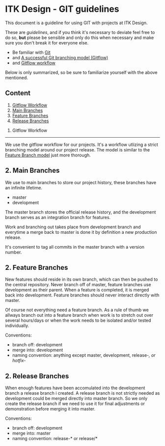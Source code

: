 ITK Design - GIT guidelines
==========

This document is a guideline for using GIT with projects at ITK Design.

These are *guidelines*, and if you think it's necessary to deviate feel free to do so, **but** please be sensible and only do this when necessary and make sure you don't break it for everyone else.

* Be familiar with [Git](http://git-scm.com/)
* and [A successful Git branching model (Gitflow)](http://nvie.com/posts/a-successful-git-branching-model/)
* and [Gitflow workflow](https://www.atlassian.com/git/workflows#!workflow-gitflow)

Below is only summarized, so be sure to familiarize yourself with the above mentioned.

Content
----------

1. [Gitflow Workflow](#workflow)
2. [Main Branches](#main)
3. [Feature Branches](#feature)
4. [Release Branches](#release)

<a name="workflow"></a>
1. Gitflow Workflow
----------

We use the gitflow workflow for our projects. It's a workflow utlizing a strict branching model around our project release. The model is similar to the [Feature Branch model](https://www.atlassian.com/git/workflows#!workflow-feature-branch) just more thorough.

<a name="main"></a>
2. Main Branches
----------

We use to main branches to store our project history, these branches have an infinite lifetime.

* master
* development

The master branch stores the official release history, and the development branch serves as an integration branch for features.

Work and branching out takes place from development branch and everytime a merge back to master is done it by definition a new production release.

It's convenient to tag all commits in the master branch with a version number.

<a name="feature"></a>
2. Feature Branches
----------

New features should reside in its own branch, which can then be pushed to the central repository. Never branch off of master, feature branches use development as their parent. When a feature is completed, it is merged back into development. Feature branches should never interact directly with master.

Of course not everything need a feature branch. As a rule of thumb we allways branch out into a feature branch when work is to stretch out over several hours/days or when the work needs to be isolated and/or tested individually.

Conventions:

* branch off: development
* merge into: development
* naming convention: anything except master, development, release-*, or hotfix-*

<a name="release"></a>
2. Release Branches
----------

When enough features have been accomulated into the development branch a release branch i created. A release branch is not strictly needed as development could be merged directly into master branch. So we only create the release branch if we need to use it for final adjustments or demonstration before merging it into master.

Conventions:

* branch off: development
* merge into: master
* naming convention: release-* or release/*

